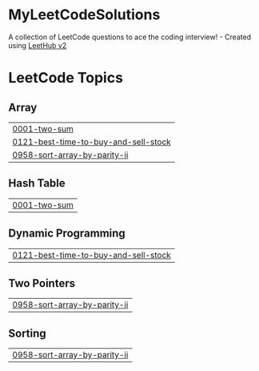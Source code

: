 # MyLeetCodeSolutions
A collection of LeetCode questions to ace the coding interview! - Created using [LeetHub v2](https://github.com/arunbhardwaj/LeetHub-2.0)

<!---LeetCode Topics Start-->
# LeetCode Topics
## Array
|  |
| ------- |
| [0001-two-sum](https://github.com/aakashnnt123/MyLeetCodeSolutions/tree/master/0001-two-sum) |
| [0121-best-time-to-buy-and-sell-stock](https://github.com/aakashnnt123/MyLeetCodeSolutions/tree/master/0121-best-time-to-buy-and-sell-stock) |
| [0958-sort-array-by-parity-ii](https://github.com/aakashnnt123/MyLeetCodeSolutions/tree/master/0958-sort-array-by-parity-ii) |
## Hash Table
|  |
| ------- |
| [0001-two-sum](https://github.com/aakashnnt123/MyLeetCodeSolutions/tree/master/0001-two-sum) |
## Dynamic Programming
|  |
| ------- |
| [0121-best-time-to-buy-and-sell-stock](https://github.com/aakashnnt123/MyLeetCodeSolutions/tree/master/0121-best-time-to-buy-and-sell-stock) |
## Two Pointers
|  |
| ------- |
| [0958-sort-array-by-parity-ii](https://github.com/aakashnnt123/MyLeetCodeSolutions/tree/master/0958-sort-array-by-parity-ii) |
## Sorting
|  |
| ------- |
| [0958-sort-array-by-parity-ii](https://github.com/aakashnnt123/MyLeetCodeSolutions/tree/master/0958-sort-array-by-parity-ii) |
<!---LeetCode Topics End-->